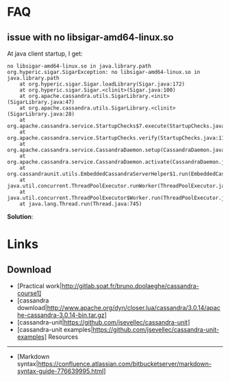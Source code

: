 FAQ
===

issue with no libsigar-amd64-linux.so
-------------------------------------
At java client startup, I get:
```
no libsigar-amd64-linux.so in java.library.path
org.hyperic.sigar.SigarException: no libsigar-amd64-linux.so in java.library.path
	at org.hyperic.sigar.Sigar.loadLibrary(Sigar.java:172)
	at org.hyperic.sigar.Sigar.<clinit>(Sigar.java:100)
	at org.apache.cassandra.utils.SigarLibrary.<init>(SigarLibrary.java:47)
	at org.apache.cassandra.utils.SigarLibrary.<clinit>(SigarLibrary.java:28)
	at org.apache.cassandra.service.StartupChecks$7.execute(StartupChecks.java:216)
	at org.apache.cassandra.service.StartupChecks.verify(StartupChecks.java:112)
	at org.apache.cassandra.service.CassandraDaemon.setup(CassandraDaemon.java:196)
	at org.apache.cassandra.service.CassandraDaemon.activate(CassandraDaemon.java:601)
	at org.cassandraunit.utils.EmbeddedCassandraServerHelper$1.run(EmbeddedCassandraServerHelper.java:129)
	at java.util.concurrent.ThreadPoolExecutor.runWorker(ThreadPoolExecutor.java:1142)
	at java.util.concurrent.ThreadPoolExecutor$Worker.run(ThreadPoolExecutor.java:617)
	at java.lang.Thread.run(Thread.java:745)
```

**Solution**: 



Links
=====
Download
--------
* [Practical work|http://gitlab.soat.fr/bruno.doolaeghe/cassandra-course1]
* [cassandra download|http://www.apache.org/dyn/closer.lua/cassandra/3.0.14/apache-cassandra-3.0.14-bin.tar.gz]
* [cassandra-unit|https://github.com/jsevellec/cassandra-unit]
* [cassandra-unit examples|https://github.com/jsevellec/cassandra-unit-examples]
Resources
---------
* [Markdown syntax|https://confluence.atlassian.com/bitbucketserver/markdown-syntax-guide-776639995.html]

